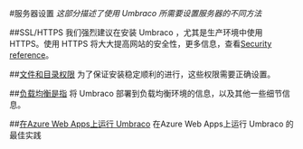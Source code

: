 #服务器设置
*这部分描述了使用 Umbraco 所需要设置服务器的不同方法*

##SSL/HTTPS
我们强烈建议在安装 Umbraco ，尤其是生产环境中使用 HTTPS。使用 HTTPS 将大大提高网站的安全性，更多信息，查看[Security reference](../../../Reference/Security/index.md)。

##[文件和目录权限](permissions.md)
为了保证安装稳定顺利的进行，这些权限需要正确设置。

##[负载均衡是指](load-balancing.md)
将 Umbraco 部署到负载均衡环境的信息，以及其他一些细节信息。

##[在Azure Web Apps上运行 Umbraco](azure-web-apps.md)
在Azure Web Apps上运行 Umbraco 的最佳实践
